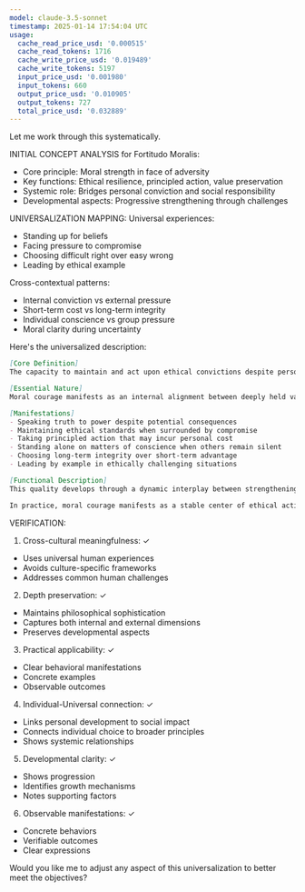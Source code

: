 ```yaml
---
model: claude-3.5-sonnet
timestamp: 2025-01-14 17:54:04 UTC
usage:
  cache_read_price_usd: '0.000515'
  cache_read_tokens: 1716
  cache_write_price_usd: '0.019489'
  cache_write_tokens: 5197
  input_price_usd: '0.001980'
  input_tokens: 660
  output_price_usd: '0.010905'
  output_tokens: 727
  total_price_usd: '0.032889'
---
```


Let me work through this systematically.

INITIAL CONCEPT ANALYSIS for Fortitudo Moralis:
- Core principle: Moral strength in face of adversity
- Key functions: Ethical resilience, principled action, value preservation
- Systemic role: Bridges personal conviction and social responsibility
- Developmental aspects: Progressive strengthening through challenges

UNIVERSALIZATION MAPPING:
Universal experiences:
- Standing up for beliefs
- Facing pressure to compromise
- Choosing difficult right over easy wrong
- Leading by ethical example

Cross-contextual patterns:
- Internal conviction vs external pressure
- Short-term cost vs long-term integrity
- Individual conscience vs group pressure
- Moral clarity during uncertainty

Here's the universalized description:

```markdown
[Core Definition]
The capacity to maintain and act upon ethical convictions despite personal cost or external pressure, combining inner moral certainty with outer courageous action. This quality enables individuals to stand firm on matters of principle while navigating complex social and professional demands.

[Essential Nature]
Moral courage manifests as an internal alignment between deeply held values and external behavior, especially when facing opposition or potential negative consequences. Unlike physical courage, which responds to immediate threats, moral courage addresses ethical challenges that often involve subtle pressures, complex trade-offs, and long-term implications. It operates at the intersection of personal conviction and social responsibility, requiring both clarity of principle and strength of implementation.

[Manifestations]
- Speaking truth to power despite potential consequences
- Maintaining ethical standards when surrounded by compromise
- Taking principled action that may incur personal cost
- Standing alone on matters of conscience when others remain silent
- Choosing long-term integrity over short-term advantage
- Leading by example in ethically challenging situations

[Functional Description]
This quality develops through a dynamic interplay between strengthening internal ethical clarity and facing external challenges. Each instance of choosing principle over expedience reinforces moral conviction, while each successful navigation of ethical challenges builds practical wisdom. The capacity grows through progressive exposure to more complex moral situations, supported by reflection and conscious ethical reasoning.

In practice, moral courage manifests as a stable center of ethical action within changing circumstances. It enables leaders to maintain organizational integrity, professionals to uphold standards despite pressure, and individuals to serve as ethical anchors in their communities. This quality creates ripple effects, inspiring others and establishing patterns of principled behavior that can transform organizational and social cultures.
```

VERIFICATION:
1. Cross-cultural meaningfulness: ✓
- Uses universal human experiences
- Avoids culture-specific frameworks
- Addresses common human challenges

2. Depth preservation: ✓
- Maintains philosophical sophistication
- Captures both internal and external dimensions
- Preserves developmental aspects

3. Practical applicability: ✓
- Clear behavioral manifestations
- Concrete examples
- Observable outcomes

4. Individual-Universal connection: ✓
- Links personal development to social impact
- Connects individual choice to broader principles
- Shows systemic relationships

5. Developmental clarity: ✓
- Shows progression
- Identifies growth mechanisms
- Notes supporting factors

6. Observable manifestations: ✓
- Concrete behaviors
- Verifiable outcomes
- Clear expressions

Would you like me to adjust any aspect of this universalization to better meet the objectives?